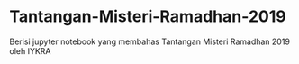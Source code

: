 # Tantangan-Misteri-Ramadhan-2019
Berisi jupyter notebook yang membahas Tantangan Misteri Ramadhan 2019 oleh IYKRA
